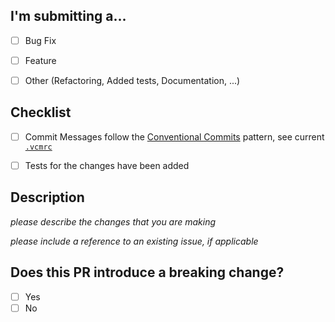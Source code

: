 ## I'm submitting a...

- [ ] Bug Fix
- [ ] Feature
- [ ] Other (Refactoring, Added tests, Documentation, ...)


## Checklist

- [ ] Commit Messages follow the [Conventional Commits](https://conventionalcommits.org/) pattern, see current [`.vcmrc`](https://github.com/dherges/ng-packagr/blob/master/.vcmrc)
- [ ] Tests for the changes have been added


## Description

_please describe the changes that you are making_

_please include a reference to an existing issue, if applicable_


## Does this PR introduce a breaking change?

- [ ] Yes
- [ ] No
